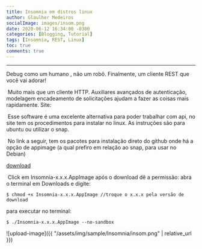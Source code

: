 ```yaml
---
title: Insomnia em distros linux
author: Glaulher Medeiros
socialImage: images/insom.png
date: 2020-06-12 16:34:00 -0300
categories: [Blogging, Tutorial]
tags: [Insomnia, REST, Linux]
toc: true
comments: true
---
```


***

Debug como um humano , não um robô. Finalmente, um cliente REST que você vai adorar!

​			Muito mais que um cliente HTTP. Auxiliares avançados de autenticação, modelagem encadeamento de solicitações ajudam a fazer as coisas mais rapidamente. Site: 

​			Esse software é uma excelente alternativa para poder trabalhar com api, no site tem os procedimentos para instalar no linux. As instruções são para ubuntu ou utilizar o snap.

​    		 No link a seguir, tem os pacotes para instalação direto do github onde há a opção de appimage (a qual prefiro em relação ao snap, para usar no Debian)

[download](https://github.com/getinsomnia/insomnia/releases)

​    Click em Insomnia-x.x.x.AppImage após o download dê a permissão: abra o terminal em Downloads e digite:

```shell 
$ chmod +x Insomnia-x.x.x.AppImage //troque o x.x.x pela versão de download
```

para executar  no terminal:

```shell
$ ./Insomnia-x.x.x.AppImage --no-sandbox
```

![upload-image]({{ "/assets/img/sample/Insomnia/insom.png" | relative_url }})
